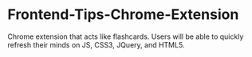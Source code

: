 # Frontend-Tips-Chrome-Extension
Chrome extension that acts like flashcards. Users will be able to quickly refresh their minds on JS, CSS3, JQuery, and HTML5.

